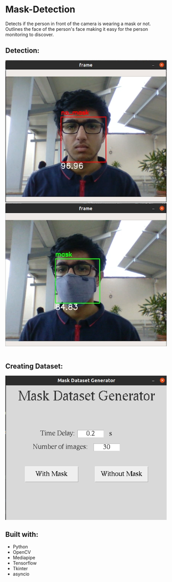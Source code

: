 # Mask-Detection
Detects if the person in front of the camera is wearing a mask or not.
Outlines the face of the person's face making it easy for the person monitoring to discover. 
<br>

<h2>Detection:</h2>
<img src="/DemoImages/Demo_NoMask.png">
<img src="/DemoImages/Demo_Mask.png">
<br><br>

<h2>Creating Dataset:</h2>
<img src="/DemoImages/Demo_CreateDataset.png">

<h2>Built with:</h2>
<ul>
  <li>Python</li>
  <li>OpenCV</li>
  <li>Mediapipe</li>
  <li>Tensorflow</li>
  <li>Tkinter</li>
  <li>asyncio</li>
</ul>
